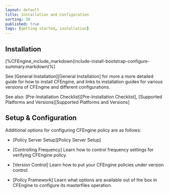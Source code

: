 ```yaml
---
layout: default
title: Installation and Configuration
sorting: 30
published: true
tags: [getting started, installation]
---
```


## Installation ##

[%CFEngine_include_markdown(include-install-bootstrap-configure-summary.markdown)%]

See [General Installation][General Installation] for more a more detailed guide for how to install CFEngine, and links to installation guides for various versions of CFEngine and different configurations.

See also: [Pre-Installation Checklist][Pre-Installation Checklist], [Supported Platforms and Versions][Supported Platforms and Versions] 

## Setup & Configuration ##

Additional options for configuring CFEngine policy are as follows:

* [Policy Server Setup][Policy Server Setup]

* [Controlling Frequency]
Learn how to control frequency settings for verifying CFEngine policy.

* [Version Control]
Learn how to put your CFEngine policies under version control.

* [Policy Framework]
Learn what options are available out of the box in CFEngine to configure its masterfiles operation.







